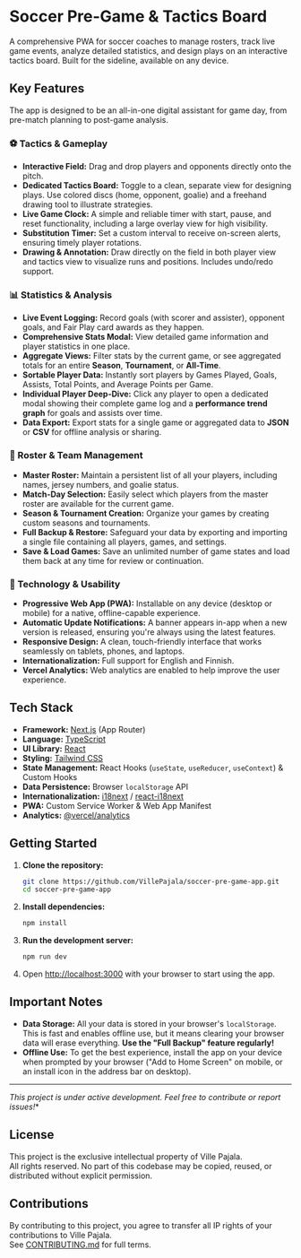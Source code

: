 # Soccer Pre-Game & Tactics Board

A comprehensive PWA for soccer coaches to manage rosters, track live game events, analyze detailed statistics, and design plays on an interactive tactics board. Built for the sideline, available on any device.

## Key Features

The app is designed to be an all-in-one digital assistant for game day, from pre-match planning to post-game analysis.

### ⚽ Tactics & Gameplay

*   **Interactive Field:** Drag and drop players and opponents directly onto the pitch.
*   **Dedicated Tactics Board:** Toggle to a clean, separate view for designing plays. Use colored discs (home, opponent, goalie) and a freehand drawing tool to illustrate strategies.
*   **Live Game Clock:** A simple and reliable timer with start, pause, and reset functionality, including a large overlay view for high visibility.
*   **Substitution Timer:** Set a custom interval to receive on-screen alerts, ensuring timely player rotations.
*   **Drawing & Annotation:** Draw directly on the field in both player view and tactics view to visualize runs and positions. Includes undo/redo support.

### 📊 Statistics & Analysis

*   **Live Event Logging:** Record goals (with scorer and assister), opponent goals, and Fair Play card awards as they happen.
*   **Comprehensive Stats Modal:** View detailed game information and player statistics in one place.
*   **Aggregate Views:** Filter stats by the current game, or see aggregated totals for an entire **Season**, **Tournament**, or **All-Time**.
*   **Sortable Player Data:** Instantly sort players by Games Played, Goals, Assists, Total Points, and Average Points per Game.
*   **Individual Player Deep-Dive:** Click any player to open a dedicated modal showing their complete game log and a **performance trend graph** for goals and assists over time.
*   **Data Export:** Export stats for a single game or aggregated data to **JSON** or **CSV** for offline analysis or sharing.

### 👥 Roster & Team Management

*   **Master Roster:** Maintain a persistent list of all your players, including names, jersey numbers, and goalie status.
*   **Match-Day Selection:** Easily select which players from the master roster are available for the current game.
*   **Season & Tournament Creation:** Organize your games by creating custom seasons and tournaments.
*   **Full Backup & Restore:** Safeguard your data by exporting and importing a single file containing all players, games, and settings.
*   **Save & Load Games:** Save an unlimited number of game states and load them back at any time for review or continuation.

### 🚀 Technology & Usability

*   **Progressive Web App (PWA):** Installable on any device (desktop or mobile) for a native, offline-capable experience.
*   **Automatic Update Notifications:** A banner appears in-app when a new version is released, ensuring you're always using the latest features.
*   **Responsive Design:** A clean, touch-friendly interface that works seamlessly on tablets, phones, and laptops.
*   **Internationalization:** Full support for English and Finnish.
*   **Vercel Analytics:** Web analytics are enabled to help improve the user experience.

## Tech Stack

*   **Framework:** [Next.js](https://nextjs.org/) (App Router)
*   **Language:** [TypeScript](https://www.typescriptlang.org/)
*   **UI Library:** [React](https://reactjs.org/)
*   **Styling:** [Tailwind CSS](https://tailwindcss.com/)
*   **State Management:** React Hooks (`useState`, `useReducer`, `useContext`) & Custom Hooks
*   **Data Persistence:** Browser `localStorage` API
*   **Internationalization:** [i18next](https://www.i18next.com/) / [react-i18next](https://react-i18next.com/)
*   **PWA:** Custom Service Worker & Web App Manifest
*   **Analytics:** [@vercel/analytics](https://vercel.com/analytics)

## Getting Started

1.  **Clone the repository:**
    ```bash
    git clone https://github.com/VillePajala/soccer-pre-game-app.git
    cd soccer-pre-game-app
    ```

2.  **Install dependencies:**
    ```bash
    npm install
    ```

3.  **Run the development server:**
    ```bash
    npm run dev
    ```

4.  Open [http://localhost:3000](http://localhost:3000) with your browser to start using the app.

## Important Notes

*   **Data Storage:** All your data is stored in your browser's `localStorage`. This is fast and enables offline use, but it means clearing your browser data will erase everything. **Use the "Full Backup" feature regularly!**
*   **Offline Use:** To get the best experience, install the app on your device when prompted by your browser ("Add to Home Screen" on mobile, or an install icon in the address bar on desktop).

---

*This project is under active development. Feel free to contribute or report issues!**

## License

This project is the exclusive intellectual property of Ville Pajala.  
All rights reserved. No part of this codebase may be copied, reused, or distributed without explicit permission.

## Contributions

By contributing to this project, you agree to transfer all IP rights of your contributions to Ville Pajala.  
See [CONTRIBUTING.md](./CONTRIBUTING.md) for full terms.
